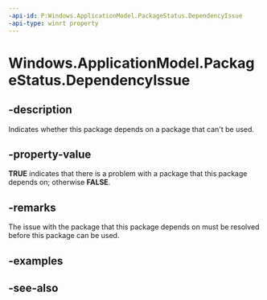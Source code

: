 ```yaml
---
-api-id: P:Windows.ApplicationModel.PackageStatus.DependencyIssue
-api-type: winrt property
---
```


<!-- Property syntax
public bool DependencyIssue { get; }
-->

# Windows.ApplicationModel.PackageStatus.DependencyIssue

## -description
Indicates whether this package depends on a package that can't be used.

## -property-value
**TRUE** indicates that there is a problem with a package that this package depends on; otherwise **FALSE**.

## -remarks
The issue with the package that this package depends on must be resolved before this package can be used.

## -examples

## -see-also
